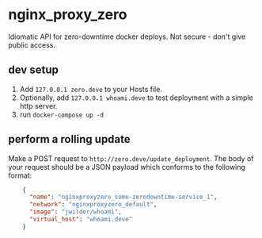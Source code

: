 # nginx_proxy_zero

Idiomatic API for zero-downtime docker deploys. Not secure - don't give public access.

## dev setup

1. Add `127.0.0.1 zero.deve` to your Hosts file.
1. Optionally, add `127.0.0.1 whoami.deve` to test deployment with a simple http server.
1. run `docker-compose up -d`

## perform a rolling update

Make a POST request to `http://zero.deve/update_deployment`. The body of your request should be a JSON payload which conforms to the following format:

```json
    {
      "name": "nginxproxyzero_some-zerodowntime-service_1",
      "network": "nginxproxyzero_default",
      "image": "jwilder/whoami",
      "virtual_host": "whoami.deve"
    }
```

